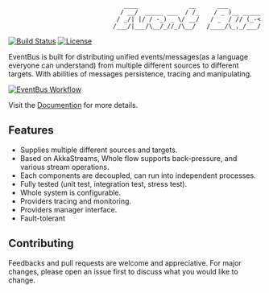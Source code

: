 <!-- language: lang-none -->
                                    ____              __      ___         
                                   / __/  _____ ___  / /_    / _ )__ _____
                                  / _/| |/ / -_) _ \/ __/   / _  / // (_-<
                                 /___/|___/\__/_//_/\__/   /____/\_,_/___/

[![Build Status](https://travis-ci.org/thenetcircle/event-bus.svg?branch=master)](https://travis-ci.org/thenetcircle/event-bus)
[![License](https://img.shields.io/github/license/thenetcircle/event-bus.svg)](LICENSE)

EventBus is built for distributing unified events/messages(as a language everyone can understand) from multiple different sources to different targets. With abilities of messages persistence, tracing and manipulating.

<a href="https://thenetcircle.github.io/event-bus/assets/workflow.png" target="_blank">![EventBus Workflow](https://thenetcircle.github.io/event-bus/assets/workflow.png)</a>

Visit the [Documention](https://thenetcircle.github.io/event-bus/) for more details.

## Features

- Supplies multiple different sources and targets.
- Based on AkkaStreams, Whole flow supports back-pressure, and various stream operations.
- Each components are decoupled, can run into independent processes.
- Fully tested (unit test, integration test, stress test).
- Whole system is configurable.
- Providers tracing and monitoring.
- Providers manager interface.
- Fault-tolerant

## Contributing
Feedbacks and pull requests are welcome and appreciative. For major changes, please open an issue first to discuss what you would like to change.